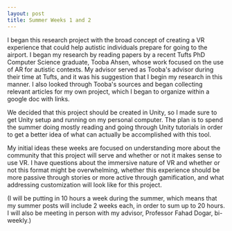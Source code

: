 ```yaml
---
layout: post
title: Summer Weeks 1 and 2
---  
```


I began this research project with the broad concept of creating a VR experience that could help autistic individuals prepare for going to the airport. I began my research by reading papers by a recent Tufts PhD Computer Science graduate, Tooba Ahsen, whose work focused on the use of AR for autistic contexts. My advisor served as Tooba's advisor during their time at Tufts, and it was his suggestion that I begin my research in this manner.  I also looked through Tooba's sources and began collecting relevant articles for my own project, which I began to organize within a google doc with links.

We decided that this project should be created in Unity, so I made sure to get Unity setup and running on my personal computer. The plan is to spend the summer doing mostly reading and going through Unity tutorials in order to get a better idea of what can actually be accomplished with this tool.

My initial ideas these weeks are focused on understanding more about the community that this project will serve and whether or not it makes sense to use VR.  I have questions about the immersive nature of VR and whether or not this format might be overwhelming, whether this experience should be more passive through stories or more active through gamification, and what addressing customization will look like for this project.

(I will be putting in 10 hours a week during the summer, which means that my summer posts will include 2 weeks each, in order to sum up to 20 hours. I will also be meeting in person with my advisor, Professor Fahad Dogar, bi-weekly.)
